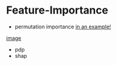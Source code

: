 
# Feature-Importance

- permutation importance
[in an example! ](https://sirwilliam254.github.io/Feature-Importance/feat.html)

[image](https://github.com/SirWilliam254/Feature-Importance/blob/main/permutationimporatance.png)
- pdp
- shap
